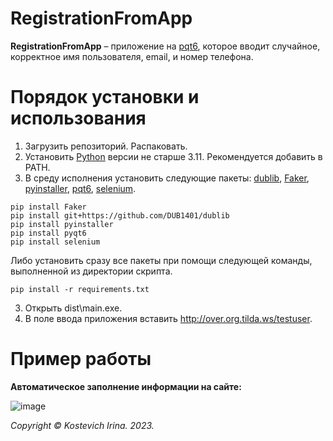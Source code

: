 # RegistrationFromApp 
**RegistrationFromApp** – приложение на [pqt6](https://github.com/piotrkowalczuk/pqt?ysclid=lq2khsyn8x955167959), которое вводит случайное, корректное имя пользователя, email, и номер телефона.

# Порядок установки и использования
1. Загрузить репозиторий. Распаковать.
2. Установить [Python](https://www.python.org/downloads/) версии не старше 3.11. Рекомендуется добавить в PATH.
3. В среду исполнения установить следующие пакеты: [dublib](https://github.com/DUB1401/dublib), [Faker](https://github.com/faker-js/faker?ysclid=lq2kldnkwh96315556), [pyinstaller](https://github.com/pyinstaller?ysclid=lq2kngqhkw347498835), [pqt6](https://github.com/piotrkowalczuk/pqt?ysclid=lq2khsyn8x955167959), [selenium](https://github.com/SeleniumHQ/selenium?ysclid=lq2kp84y1834877858).
```
pip install Faker
pip install git+https://github.com/DUB1401/dublib
pip install pyinstaller
pip install pyqt6
pip install selenium
```
Либо установить сразу все пакеты при помощи следующей команды, выполненной из директории скрипта.
```
pip install -r requirements.txt
```
3. Открыть dist\main.exe.
4. В поле ввода приложения вставить http://over.org.tilda.ws/testuser.

# Пример работы
**Автоматическое заполнение информации на сайте:**

![image](https://github.com/kostevich/RegistrationFromApp/assets/109979502/96bd3846-bdf4-4251-9e27-9622b04ff003)

_Copyright © Kostevich Irina. 2023._


